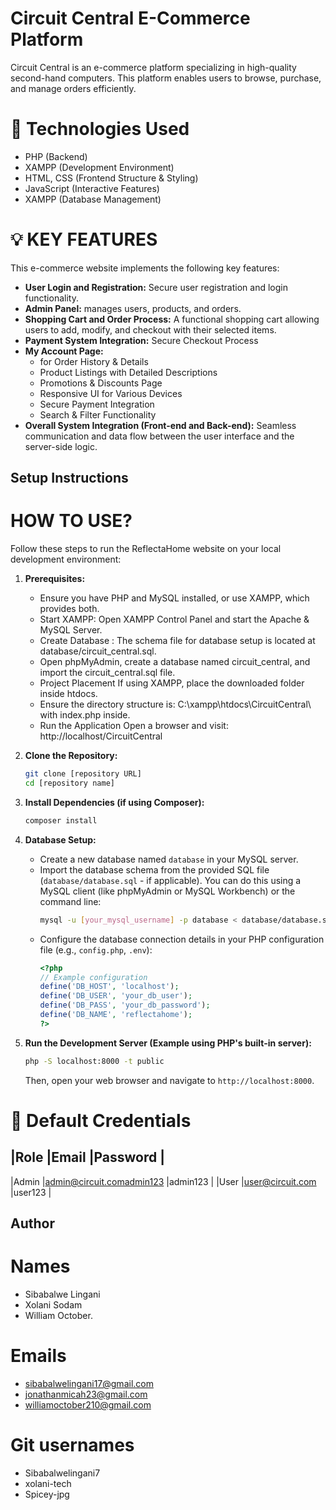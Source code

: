 # Circuit Central E-Commerce Platform
Circuit Central is an e-commerce platform specializing in high-quality second-hand computers. This platform enables users to browse, purchase, and manage orders efficiently.

# :flying_disc: Technologies Used
* PHP (Backend)
* XAMPP (Development Environment)
* HTML, CSS (Frontend Structure & Styling)
* JavaScript (Interactive Features)
* XAMPP (Database Management)

# :bulb: KEY FEATURES
This e-commerce website implements the following key features:

* **User Login and Registration:** Secure user registration and login functionality.
* **Admin Panel:** manages users, products, and orders.
* **Shopping Cart and Order Process:** A functional shopping cart allowing users to add, modify, and checkout with their selected items.
* **Payment System Integration:** Secure Checkout Process
* **My Account Page:** 
  * for Order History & Details
  * Product Listings with Detailed Descriptions
  * Promotions & Discounts Page
  * Responsive UI for Various Devices
  * Secure Payment Integration
  * Search & Filter Functionality
* **Overall System Integration (Front-end and Back-end):** Seamless communication and data flow between the user interface and the server-side logic.

## Setup Instructions
# HOW TO USE?

Follow these steps to run the ReflectaHome website on your local development environment:

1.  **Prerequisites:**
    * Ensure you have PHP and MySQL installed, or  use XAMPP, which provides both.
    * Start XAMPP:
Open XAMPP Control Panel and start the Apache & MySQL Server.
    * Create Database :
The schema file for database setup is located at database/circuit_central.sql.
    * Open phpMyAdmin, create a database named circuit_central, and import the circuit_central.sql file.
    * Project Placement
If using XAMPP, place the downloaded folder inside htdocs.
    * Ensure the directory structure is: C:\xampp\htdocs\CircuitCentral\ with index.php inside.
    * Run the Application
Open a browser and visit: http://localhost/CircuitCentral

2.  **Clone the Repository:**
    ```bash
    git clone [repository URL]
    cd [repository name]
    ```

3.  **Install Dependencies (if using Composer):**
    ```bash
    composer install
    ```

4.  **Database Setup:**
    * Create a new database named `database` in your MySQL server.
    * Import the database schema from the provided SQL file (`database/database.sql` - if applicable). You can do this using a MySQL client (like phpMyAdmin or MySQL Workbench) or the command line:
        ```bash
        mysql -u [your_mysql_username] -p database < database/database.sql
        ```
    * Configure the database connection details in your PHP configuration file (e.g., `config.php`, `.env`):
        ```php
        <?php
        // Example configuration
        define('DB_HOST', 'localhost');
        define('DB_USER', 'your_db_user');
        define('DB_PASS', 'your_db_password');
        define('DB_NAME', 'reflectahome');
        ?>
        ```

6.  **Run the Development Server (Example using PHP's built-in server):**
    ```bash
    php -S localhost:8000 -t public
    ```
    Then, open your web browser and navigate to `http://localhost:8000`.


# :closed_lock_with_key: Default Credentials
|Role                                |Email                                          |Password                          |
-------------------------------------------------------------------------------------------------------------------------
|Admin                               |admin@circuit.comadmin123                      |admin123                          |
|User                                |user@circuit.com                               |user123                           |

## Author

# Names
* Sibabalwe Lingani 
* Xolani Sodam 
* William October.
# Emails
* sibabalwelingani17@gmail.com
* jonathanmicah23@gmail.com 
* williamoctober210@gmail.com
# Git usernames
* Sibabalwelingani7
* xolani-tech
* Spicey-jpg

